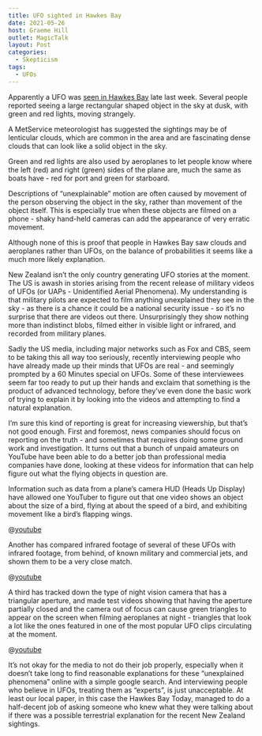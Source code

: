 ```yaml
---
title: UFO sighted in Hawkes Bay
date: 2021-05-26
host: Graeme Hill
outlet: MagicTalk
layout: Post
categories:
  - Skepticism
tags:
  - UFOs
---
```


Apparently a UFO was [seen in Hawkes Bay](https://www.nzherald.co.nz/hawkes-bay-today/news/ufo-sightings-in-hawkes-bay-weather-expert-suggests-clouds-to-blame/RB4HL6YPLJKZBC3KFFGFHEON6Y/) late last week. Several people reported seeing a large rectangular shaped object in the sky at dusk, with green and red lights, moving strangely.

<!-- more -->

A MetService meteorologist has suggested the sightings may be of lenticular clouds, which are common in the area and are fascinating dense clouds that can look like a solid object in the sky.

Green and red lights are also used by aeroplanes to let people know where the left (red) and right (green) sides of the plane are, much the same as boats have - red for port and green for starboard.

Descriptions of “unexplainable” motion are often caused by movement of the person observing the object in the sky, rather than movement of the object itself. This is especially true when these objects are filmed on a phone - shaky hand-held cameras can add the appearance of very erratic movement.

Although none of this is proof that people in Hawkes Bay saw clouds and aeroplanes rather than UFOs, on the balance of probabilities it seems like a much more likely explanation.

New Zealand isn’t the only country generating UFO stories at the moment. The US is awash in stories arising from the recent release of military videos of UFOs (or UAPs - Unidentified Aerial Phenomena). My understanding is that military pilots are expected to film anything unexplained they see in the sky - as there is a chance it could be a national security issue - so it’s no surprise that there are videos out there. Unsurprisingly they show nothing more than indistinct blobs, filmed either in visible light or infrared, and recorded from military planes.

Sadly the US media, including major networks such as Fox and CBS, seem to be taking this all way too seriously, recently interviewing people who have already made up their minds that UFOs are real - and seemingly prompted by a 60 Minutes special on UFOs. Some of these interviewees seem far too ready to put up their hands and exclaim that something is the product of advanced technology, before they’ve even done the basic work of trying to explain it by looking into the videos and attempting to find a natural explanation.

I’m sure this kind of reporting is great for increasing viewership, but that’s not good enough. First and foremost, news companies should focus on reporting on the truth - and sometimes that requires doing some ground work and investigation. It turns out that a bunch of unpaid amateurs on YouTube have been able to do a better job than professional media companies have done, looking at these videos for information that can help figure out what the flying objects in question are.

Information such as data from a plane’s camera HUD (Heads Up Display) have allowed one YouTuber to figure out that one video shows an object about the size of a bird, flying at about the speed of a bird, and exhibiting movement like a bird’s flapping wings.

@[youtube](https://youtu.be/VCH7BWGpl5s?t=554)

Another has compared infrared footage of several of these UFOs with infrared footage, from behind, of known military and commercial jets, and shown them to be a very close match.

@[youtube](https://youtu.be/-OErbCKfZ2A)

A third has tracked down the type of night vision camera that has a triangular aperture, and made test videos showing that having the aperture partially closed and the camera out of focus can cause green triangles to appear on the screen when filming aeroplanes at night - triangles that look a lot like the ones featured in one of the most popular UFO clips circulating at the moment.

@[youtube](https://youtu.be/-r2oaQWmqkk)

It’s not okay for the media to not do their job properly, especially when it doesn’t take long to find reasonable explanations for these “unexplained phenomena” online with a simple google search. And interviewing people who believe in UFOs, treating them as “experts”, is just unacceptable. At least our local paper, in this case the Hawkes Bay Today, managed to do a half-decent job of asking someone who knew what they were talking about if there was a possible terrestrial explanation for the recent New Zealand sightings.
